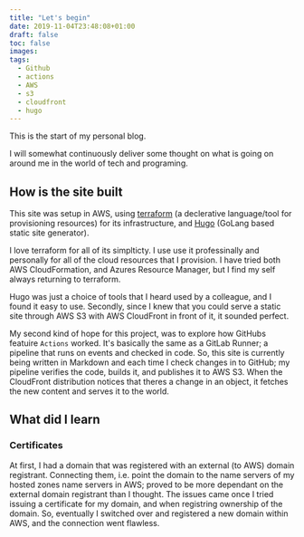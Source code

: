 ```yaml
---
title: "Let's begin"
date: 2019-11-04T23:48:08+01:00
draft: false
toc: false
images:
tags:
  - Github
  - actions
  - AWS
  - s3
  - cloudfront
  - hugo
---
```


This is the start of my personal blog.

I will somewhat continuously deliver some thought on what is going on around me in the world of tech and programing.

## How is the site built

This site was setup in AWS, using [terraform](https://www.terraform.io/) (a declerative language/tool for provisioning resources) for its infrastructure, and [Hugo](https://gohugo.io/) (GoLang based static site generator).

I love terraform for all of its simplticty. I use use it professinally and personally for all of the cloud resources that I provision. I have tried both AWS CloudFormation, and Azures Resource Manager, but I find my self always returning to terraform.

Hugo was just a choice of tools that I heard used by a colleague, and I found it easy to use.
Secondly, since I knew that you could serve a static site through AWS S3 with AWS CloudFront in front of it, it sounded perfect.

My second kind of hope for this project, was to explore how GitHubs featuire `Actions` worked. It's basically the same as a GitLab Runner; a pipeline that runs on events and checked in code.
So, this site is currently being written in Markdown and each time I check changes in to GitHub; my pipeline verifies the code, builds it, and publishes it to AWS S3. When the CloudFront distribution notices that theres a change in an object, it fetches the new content and serves it to the world.

## What did I learn

### Certificates

At first, I had a domain that was registered with an external (to AWS) domain registrant.
Connecting them, i.e. point the domain to the name servers of my hosted zones name servers in AWS; proved to be more dependant on the external domain registrant than I thought. The issues came once I tried issuing a certificate for my domain, and when registring ownership of the domain.
So, eventually I switched over and registered a new domain within AWS, and the connection went flawless.
